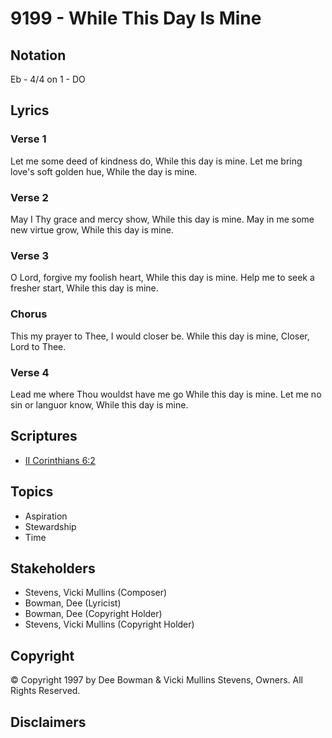 # 9199 - While This Day Is Mine

## Notation

Eb - 4/4 on 1 - DO

## Lyrics

### Verse 1

Let me some deed of kindness do, While this day is mine. Let me bring love's soft golden hue, While the day is mine.

### Verse 2

May I Thy grace and mercy show, While this day is mine. May in me some new virtue grow, While this day is mine.

### Verse 3

O Lord, forgive my foolish heart, While this day is mine. Help me to seek a fresher start, While this day is mine.

### Chorus

This my prayer to Thee, I would closer be. While this day is mine, Closer, Lord to Thee.

### Verse 4

Lead me where Thou wouldst have me go While this day is mine. Let me no sin or languor know, While this day is mine.


## Scriptures

- [II Corinthians 6:2](https://www.biblegateway.com/passage/?search=II%20Corinthians%206%3A2)

## Topics

- Aspiration
- Stewardship
- Time

## Stakeholders

- Stevens, Vicki Mullins (Composer)
- Bowman, Dee (Lyricist)
- Bowman, Dee (Copyright Holder)
- Stevens, Vicki Mullins (Copyright Holder)

## Copyright

© Copyright 1997 by Dee Bowman & Vicki Mullins Stevens, Owners. All Rights Reserved.


## Disclaimers


